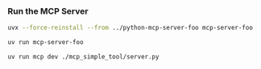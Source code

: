 

### Run the MCP Server

```sh
uvx --force-reinstall --from ../python-mcp-server-foo mcp-server-foo

uv run mcp-server-foo

uv run mcp dev ./mcp_simple_tool/server.py

```